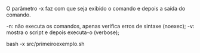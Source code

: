 O parâmetro -x faz com que seja exibido o comando e depois a saída do comando.

-n: não executa os comandos, apenas verifica erros de sintaxe (noexec);
-v: mostra o script e depois executa-o (verbose);

bash -x src/primeiroexemplo.sh